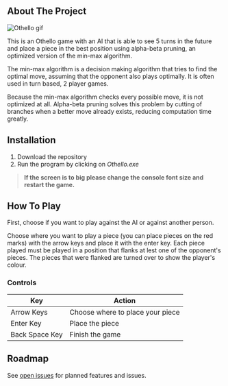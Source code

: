## About The Project

![Othello gif](../assets/othello.gif)

This is an Othello game with an AI that is able to see 5 turns in the future and place a piece in the best position using  alpha-beta pruning, an optimized version of the min-max algorithm. 

The min-max algorithm is a decision making algorithm that tries to find the optimal move, assuming that the opponent also plays optimally. It is often used in turn based, 2 player games. 

Because the min-max algorithm checks every possible move, it is not optimized at all. Alpha-beta pruning solves this problem by cutting of branches when a better move already exists, reducing  computation time greatly. 

## Installation

1. Download the repository
2. Run the program by clicking on *Othello.exe*
> **If the screen is to big please change the console font size and restart the game.**     

## How To Play

First, choose if you want to play against the AI or against another person.

Choose where you want to play a piece (you can place pieces on the red marks) with the arrow keys and place it with the enter key. Each piece played must be played in a position that flanks at lest one of the opponent's pieces. The pieces that were flanked are turned over to show the player's colour.

### Controls

| Key	| Action	|
|---|---|
| Arrow Keys | Choose where to place your piece |
| Enter Key | Place the piece	|
| Back Space Key	| Finish the game	|

## Roadmap

See [open issues](https://github.com/k390983/Othello/issues) for planned features and issues.


